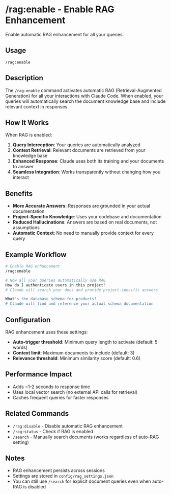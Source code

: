 # /rag:enable - Enable RAG Enhancement

Enable automatic RAG enhancement for all your queries.

## Usage

```
/rag:enable
```

## Description

The `/rag:enable` command activates automatic RAG (Retrieval-Augmented Generation) for all your interactions with Claude Code. When enabled, your queries will automatically search the document knowledge base and include relevant context in responses.

## How It Works

When RAG is enabled:

1. **Query Interception**: Your queries are automatically analyzed
2. **Context Retrieval**: Relevant documents are retrieved from your knowledge base
3. **Enhanced Response**: Claude uses both its training and your documents to answer
4. **Seamless Integration**: Works transparently without changing how you interact

## Benefits

- **More Accurate Answers**: Responses are grounded in your actual documentation
- **Project-Specific Knowledge**: Uses your codebase and documentation
- **Reduced Hallucinations**: Answers are based on real documents, not assumptions
- **Automatic Context**: No need to manually provide context for every query

## Example Workflow

```bash
# Enable RAG enhancement
/rag:enable

# Now all your queries automatically use RAG
How do I authenticate users in this project?
# Claude will search your docs and provide project-specific answers

What's the database schema for products?
# Claude will find and reference your actual schema documentation
```

## Configuration

RAG enhancement uses these settings:

- **Auto-trigger threshold**: Minimum query length to activate (default: 5 words)
- **Context limit**: Maximum documents to include (default: 3)
- **Relevance threshold**: Minimum similarity score (default: 0.6)

## Performance Impact

- Adds ~1-2 seconds to response time
- Uses local vector search (no external API calls for retrieval)
- Caches frequent queries for faster responses

## Related Commands

- `/rag:disable` - Disable automatic RAG enhancement
- `/rag:status` - Check if RAG is enabled
- `/search` - Manually search documents (works regardless of auto-RAG setting)

## Notes

- RAG enhancement persists across sessions
- Settings are stored in `config/rag_settings.json`
- You can still use `/search` for explicit document queries even when auto-RAG is disabled